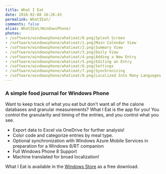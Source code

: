 ```yaml
---
title: What I Eat
date: 2016-02-08 16:26:43
permalink: WhatIEat/
comments: false
alias: WhatIEat/WindowsPhone/
photos:
- /software/windowsphone/whatieat/0.png|Splash Screen
- /software/windowsphone/whatieat/1.png|Main Calendar View
- /software/windowsphone/whatieat/2.png|Summary View
- /software/windowsphone/whatieat/3.png|Daily View
- /software/windowsphone/whatieat/4.png|Adding a New Entry
- /software/windowsphone/whatieat/5.png|Editing an Entry
- /software/windowsphone/whatieat/6.png|Settings
- /software/windowsphone/whatieat/7.png|Synchronizing
- /software/windowsphone/whatieat/8.png|Localized Into Many Languages
---
```

### A simple food journal for Windows Phone

Want to keep track of what you eat but don't want all of the calorie databases and granular measurements? What I Eat is the app for you! You control the granularity and timing of the entries, and you control what you see.

* Export data to Excel via OneDrive for further analysis!
* Color code and categorize entries by meal type.
* Optional synchronization with Windows Azure Mobile Services in preparation for a Windows 8/RT companion
* Full Windows Phone 8 Support
* Machine translated for broad localization!


What I Eat is available in the [Windows Store](http://www.windowsphone.com/s?appid=225b965d-d41f-440b-9e56-f03a550052e8) as a free download.